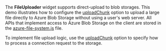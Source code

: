 The **FileUploader** widget supports direct-upload to blob storages. This demo illustrates how to configure the [uploadChunk](/Documentation/ApiReference/UI_Widgets/dxFileUploader/Configuration/#uploadChunk) option to upload a large file directly to Azure Blob Storage without using a user's web server. All APIs that implement access to Azure Blob Storage on the client are stored in the <a href="../../../../JSDemos/Demos/FileUploader/AzureDirectUploading/azure-file-system.js" target="_blank">azure-file-system.js</a> file.

To implement file upload logic, use the [uploadChunk](/Documentation/19_2/ApiReference/UI_Widgets/dxFileUploader/Configuration/#uploadChunk) option to specify how to process a connection request to the storage.